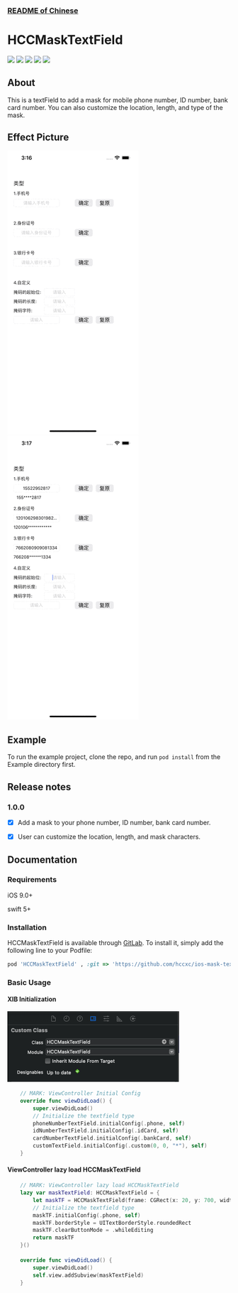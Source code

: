 ### [README of Chinese](./README_CN.md)

# HCCMaskTextField

![](https://img.shields.io/badge/platform-ios-lightgrey.svg) 
![](https://img.shields.io/badge/language-swift-orange.svg) 
![](https://img.shields.io/badge/license-Apache-000000.svg) 
![](https://img.shields.io/badge/version-1.0.0-brightgreen.svg) 
![](https://img.shields.io/badge/author-hcxc-red.svg) 

## About

This is a textField to add a mask for mobile phone number, ID number, bank card number.
You can also customize the location, length, and type of the mask.

## Effect Picture

![Example](./ScreenShot/screenshot_0.gif)
![Example](./ScreenShot/screenshot_1.gif)

## Example

To run the example project, clone the repo, and run `pod install` from the Example directory first.

## Release notes
### 1.0.0

- [x] Add a mask to your phone number, ID number, bank card number.
- [x] User can customize the location, length, and mask characters.


## Documentation 
### Requirements

iOS 9.0+

swift 5+

### Installation

HCCMaskTextField is available through [GitLab](https://github.com/hccxc/ios-mask-text-field.git). To install
it, simply add the following line to your Podfile:

```ruby
pod 'HCCMaskTextField' , :git => 'https://github.com/hccxc/ios-mask-text-field.git'
```

### Basic Usage
#### XIB Initialization
![Example](./ScreenShot/XIBInitialization.png)
```swift
    // MARK: ViewController Initial Config
    override func viewDidLoad() {
        super.viewDidLoad()
        // Initialize the textfield type
        phoneNumberTextField.initialConfig(.phone, self)
        idNumberTextField.initialConfig(.idCard, self)
        cardNumberTextField.initialConfig(.bankCard, self)
        customTextField.initialConfig(.custom(0, 0, "*"), self)
    }
```
#### ViewController lazy load HCCMaskTextField

```swift
    // MARK: ViewController lazy load HCCMaskTextField
    lazy var maskTextField: HCCMaskTextField = {
        let maskTF = HCCMaskTextField(frame: CGRect(x: 20, y: 700, width: 250, height: 25))
        // Initialize the textfield type
        maskTF.initialConfig(.phone, self)
        maskTF.borderStyle = UITextBorderStyle.roundedRect
        maskTF.clearButtonMode = .whileEditing
        return maskTF
    }()
    
    override func viewDidLoad() {
        super.viewDidLoad()
        self.view.addSubview(maskTextField)
    }
```
